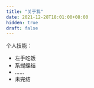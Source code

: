 ```yaml
---
title: "关于我"
date: 2021-12-28T18:01:00+08:00
hidden: true
draft: false
---
```


个人技能：
* 左手吃饭
* 系蝴蝶结
* ……
* 未完结





